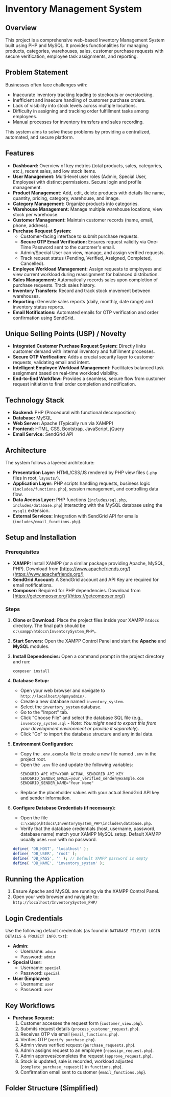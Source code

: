 # Inventory Management System

## Overview

This project is a comprehensive web-based Inventory Management System built using PHP and MySQL. It provides functionalities for managing products, categories, warehouses, sales, customer purchase requests with secure verification, employee task assignments, and reporting.

## Problem Statement

Businesses often face challenges with:
*   Inaccurate inventory tracking leading to stockouts or overstocking.
*   Inefficient and insecure handling of customer purchase orders.
*   Lack of visibility into stock levels across multiple locations.
*   Difficulty in assigning and tracking order fulfillment tasks among employees.
*   Manual processes for inventory transfers and sales recording.

This system aims to solve these problems by providing a centralized, automated, and secure platform.

## Features

*   **Dashboard:** Overview of key metrics (total products, sales, categories, etc.), recent sales, and low stock items.
*   **User Management:** Multi-level user roles (Admin, Special User, Employee) with distinct permissions. Secure login and profile management.
*   **Product Management:** Add, edit, delete products with details like name, quantity, pricing, category, warehouse, and image.
*   **Category Management:** Organize products into categories.
*   **Warehouse Management:** Manage multiple warehouse locations, view stock per warehouse.
*   **Customer Management:** Maintain customer records (name, email, phone, address).
*   **Purchase Request System:**
    *   Customer-facing interface to submit purchase requests.
    *   **Secure OTP Email Verification:** Ensures request validity via One-Time Password sent to the customer's email.
    *   Admin/Special User can view, manage, and assign verified requests.
    *   Track request status (Pending, Verified, Assigned, Completed, Cancelled).
*   **Employee Workload Management:** Assign requests to employees and view current workload during reassignment for balanced distribution.
*   **Sales Management:** Automatically records sales upon completion of purchase requests. Track sales history.
*   **Inventory Transfers:** Record and track stock movement between warehouses.
*   **Reporting:** Generate sales reports (daily, monthly, date range) and inventory status reports.
*   **Email Notifications:** Automated emails for OTP verification and order confirmation using SendGrid.

## Unique Selling Points (USP) / Novelty

*   **Integrated Customer Purchase Request System:** Directly links customer demand with internal inventory and fulfillment processes.
*   **Secure OTP Verification:** Adds a crucial security layer to customer requests, validating email and intent.
*   **Intelligent Employee Workload Management:** Facilitates balanced task assignment based on real-time workload visibility.
*   **End-to-End Workflow:** Provides a seamless, secure flow from customer request initiation to final order completion and notification.

## Technology Stack

*   **Backend:** PHP (Procedural with functional decomposition)
*   **Database:** MySQL
*   **Web Server:** Apache (Typically run via XAMPP)
*   **Frontend:** HTML, CSS, Bootstrap, JavaScript, jQuery
*   **Email Service:** SendGrid API

## Architecture

The system follows a layered architecture:
*   **Presentation Layer:** HTML/CSS/JS rendered by PHP view files (`.php` files in root, `layouts/`).
*   **Application Layer:** PHP scripts handling requests, business logic (`includes/functions.php`), session management, and controlling data flow.
*   **Data Access Layer:** PHP functions (`includes/sql.php`, `includes/database.php`) interacting with the MySQL database using the `mysqli` extension.
*   **External Services:** Integration with SendGrid API for emails (`includes/email_functions.php`).

## Setup and Installation

### Prerequisites

*   **XAMPP:** Install XAMPP (or a similar package providing Apache, MySQL, PHP). Download from [https://www.apachefriends.org/](https://www.apachefriends.org/)
*   **SendGrid Account:** A SendGrid account and API Key are required for email notifications.
*   **Composer:** Required for PHP dependencies. Download from [https://getcomposer.org/](https://getcomposer.org/)

### Steps

1.  **Clone or Download:** Place the project files inside your XAMPP `htdocs` directory. The final path should be `c:\xampp\htdocs\InventorySystem_PHP\`.

2.  **Start Servers:** Open the XAMPP Control Panel and start the **Apache** and **MySQL** modules.

3.  **Install Dependencies:** Open a command prompt in the project directory and run:
    ```
    composer install
    ```

4.  **Database Setup:**
    *   Open your web browser and navigate to `http://localhost/phpmyadmin/`.
    *   Create a new database named `inventory_system`.
    *   Select the `inventory_system` database.
    *   Go to the "Import" tab.
    *   Click "Choose File" and select the database SQL file (e.g., `inventory_system.sql` - *Note: You might need to export this from your development environment or provide it separately*).
    *   Click "Go" to import the database structure and any initial data.

5.  **Environment Configuration:**
    *   Copy the `.env.example` file to create a new file named `.env` in the project root.
    *   Open the `.env` file and update the following variables:
        ```
        SENDGRID_API_KEY=YOUR_ACTUAL_SENDGRID_API_KEY
        SENDGRID_SENDER_EMAIL=your_verified_sender@example.com
        SENDGRID_SENDER_NAME="Your Name"
        ```
    *   Replace the placeholder values with your actual SendGrid API key and sender information.

6.  **Configure Database Credentials (if necessary):**
    *   Open the file `c:\xampp\htdocs\InventorySystem_PHP\includes\database.php`.
    *   Verify that the database credentials (host, username, password, database name) match your XAMPP MySQL setup. Default XAMPP usually uses `root` with no password.
    ```php
    define( 'DB_HOST', 'localhost' );
    define( 'DB_USER', 'root' );
    define( 'DB_PASS', '' ); // Default XAMPP password is empty
    define( 'DB_NAME', 'inventory_system' );
    ```

## Running the Application

1.  Ensure Apache and MySQL are running via the XAMPP Control Panel.
2.  Open your web browser and navigate to: `http://localhost/InventorySystem_PHP/`

## Login Credentials

Use the following default credentials (as found in `DATABASE FILE/01 LOGIN DETAILS & PROJECT INFO.txt`):

*   **Admin:**
    *   Username: `admin`
    *   Password: `admin`
*   **Special User:**
    *   Username: `special`
    *   Password: `special`
*   **User (Employee):**
    *   Username: `user`
    *   Password: `user`

## Key Workflows

*   **Purchase Request:**
    1.  Customer accesses the request form (`customer_view.php`).
    2.  Submits request details (`process_customer_request.php`).
    3.  Receives OTP via email (`email_functions.php`).
    4.  Verifies OTP (`verify_purchase.php`).
    5.  Admin views verified request (`purchase_requests.php`).
    6.  Admin assigns request to an employee (`reassign_request.php`).
    7.  Admin approves/completes the request (`approve_request.php`).
    8.  Stock is updated, sale is recorded, workload adjusted (`complete_purchase_request()` in `functions.php`).
    9.  Confirmation email sent to customer (`email_functions.php`).

## Folder Structure (Simplified)